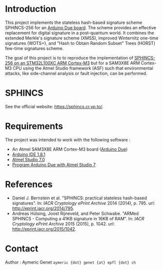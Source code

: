 Introduction
============

This project implements the stateless hash-based signature scheme SPHINCS-256 for an [Arduino Due board](https://www.arduino.cc/en/Main/arduinoBoardDue). The scheme provides an effective replacement for digital signature in a post-quantum world. It combines the extended Merkle's signature scheme (XMSS), improved Winternitz one-time signatures (WOTS+), and "Hash to Obtain Random Subset" Trees (HORST) few-time signatures scheme.

The goal of this project is to to reproduce the implementation of [SPHINCS-256 on an STM32L100XC ARM Cortex-M3](https://joostrijneveld.nl/papers/armedsphincs/) but for a SAM3X8E ARM Cortex-M3 CPU using the Atmel Studio framework (ASF) such that environmental attacks, like side-channel analysis or fault injection, can be performed. 

SPHINCS
=======

See the official website: https://sphincs.cr.yp.to/.

Requirements
============

The project was intended to work with the following software :

 * An Atmel SAM3X8E ARM Cortex-M3 board ([Arduino Due](https://www.arduino.cc/en/Main/arduinoBoardDue))
 * [Arduino IDE 1.8.1](https://www.arduino.cc/en/Main/Software)
 * [Atmel Studio 7.0](http://www.atmel.com/microsite/atmel-studio/)
 * [Program Arduino Due with Atmel Studio 7](http://www.elecrom.com/program-arduino-due-atmel-studio/)

References
==========

 * Daniel J. Bernstein et al. "SPHINCS: practical stateless hash-based signatures". In: *IACR Cryptology ePrint Archive* 2014 (2014), p. 795. url: http://eprint.iacr.org/2014/795.
 * Andreas Hülsing, Joost Rijneveld, and Peter Schwabe. "ARMed SPHINCS - Computing a 41KB signature in 16KB of RAM". In: *IACR Cryptology ePrint Archive* 2015 (2015), p. 1042. url: http://eprint.iacr.org/2015/1042.

Contact
=======

Author : Aymeric Genet `aymeric {dot} genet {at} epfl {dot} ch`